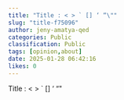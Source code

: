```yaml
---
title: "Title : < > ` [] ‘ “\""
slug: "title-f75096"
author: jeny-amatya-qed
categories: Public
classification: Public
tags: [opinion,about]
date: 2025-01-28 06:42:16 
likes: 0
---
```


 Title : < > ` [] ‘ “"